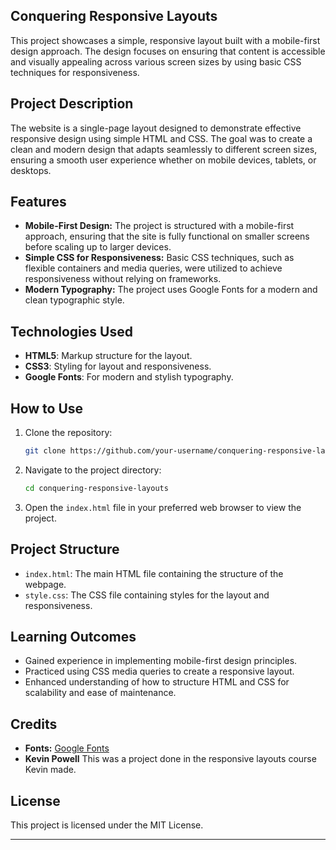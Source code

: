 ## Conquering Responsive Layouts

This project showcases a simple, responsive layout built with a mobile-first design approach. The design focuses on ensuring that content is accessible and visually appealing across various screen sizes by using basic CSS techniques for responsiveness.

## Project Description

The website is a single-page layout designed to demonstrate effective responsive design using simple HTML and CSS. The goal was to create a clean and modern design that adapts seamlessly to different screen sizes, ensuring a smooth user experience whether on mobile devices, tablets, or desktops.

## Features

- **Mobile-First Design:** The project is structured with a mobile-first approach, ensuring that the site is fully functional on smaller screens before scaling up to larger devices.
- **Simple CSS for Responsiveness:** Basic CSS techniques, such as flexible containers and media queries, were utilized to achieve responsiveness without relying on frameworks.
- **Modern Typography:** The project uses Google Fonts for a modern and clean typographic style.

## Technologies Used

- **HTML5**: Markup structure for the layout.
- **CSS3**: Styling for layout and responsiveness.
- **Google Fonts**: For modern and stylish typography.

## How to Use

1. Clone the repository:
    ```bash
    git clone https://github.com/your-username/conquering-responsive-layouts.git
    ```
2. Navigate to the project directory:
    ```bash
    cd conquering-responsive-layouts
    ```
3. Open the `index.html` file in your preferred web browser to view the project.

## Project Structure

- `index.html`: The main HTML file containing the structure of the webpage.
- `style.css`: The CSS file containing styles for the layout and responsiveness.

## Learning Outcomes

- Gained experience in implementing mobile-first design principles.
- Practiced using CSS media queries to create a responsive layout.
- Enhanced understanding of how to structure HTML and CSS for scalability and ease of maintenance.

## Credits

- **Fonts:** [Google Fonts](https://fonts.google.com/)
- **Kevin Powell** This was a project done in the responsive layouts course Kevin made.

## License

This project is licensed under the MIT License.

---
